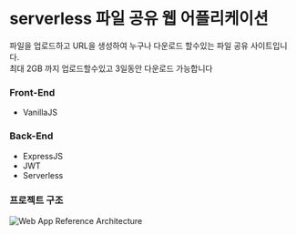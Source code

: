 # serverless 파일 공유 웹 어플리케이션
파일을 업로드하고 URL을 생성하여 누구나 다운로드 할수있는 파일 공유 사이트입니다.  
최대 2GB 까지 업로드할수있고 3일동안 다운로드 가능합니다
### Front-End
* VanillaJS
### Back-End
* ExpressJS  
* JWT  
* Serverless  
### 프로젝트 구조
![Web App Reference Architecture](https://user-images.githubusercontent.com/51106108/108653268-5ec42380-7509-11eb-9cdb-7a20c52e2b3f.png)
